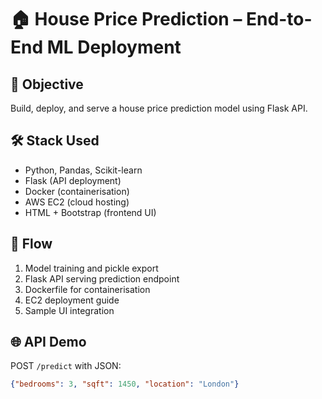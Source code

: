 # 🏠 House Price Prediction – End-to-End ML Deployment

## 📌 Objective
Build, deploy, and serve a house price prediction model using Flask API.

## 🛠️ Stack Used
- Python, Pandas, Scikit-learn
- Flask (API deployment)
- Docker (containerisation)
- AWS EC2 (cloud hosting)
- HTML + Bootstrap (frontend UI)

## 🔁 Flow
1. Model training and pickle export
2. Flask API serving prediction endpoint
3. Dockerfile for containerisation
4. EC2 deployment guide
5. Sample UI integration

## 🌐 API Demo
POST `/predict` with JSON:  
```json
{"bedrooms": 3, "sqft": 1450, "location": "London"}
